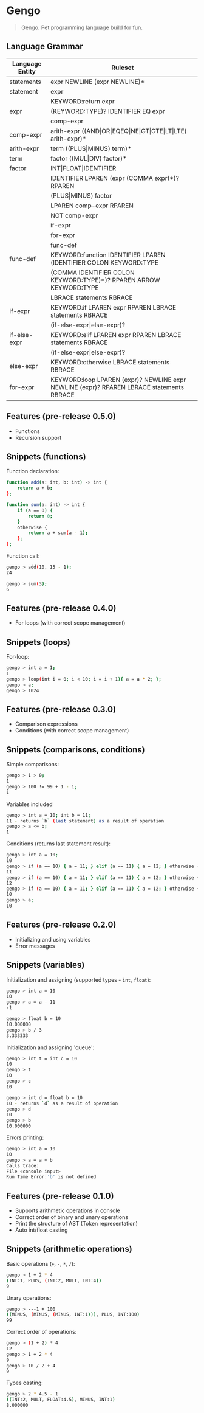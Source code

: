 # Gengo
> Gengo. Pet programming language build for fun.


## Language Grammar
Language Entity | Ruleset
------------ | -------------
statements	 | expr NEWLINE (expr NEWLINE)*
statement	 | expr
&nbsp;		 | KEYWORD:return expr
expr		 | (KEYWORD:TYPE)? IDENTIFIER EQ expr
&nbsp; 		 | comp-expr
comp-expr	 | arith-expr ((AND\|OR\|EQEQ\|NE\|GT\|GTE\|LT\|LTE) arith-expr)*
arith-expr	 | term ((PLUS\|MINUS) term)*
term		 | factor ((MUL\|DIV) factor)*
factor		 | INT\|FLOAT\|IDENTIFIER
&nbsp;		 | IDENTIFIER LPAREN (expr (COMMA expr)*)? RPAREN
&nbsp;	     | (PLUS\|MINUS) factor
&nbsp;		 | LPAREN comp-expr RPAREN
&nbsp;		 | NOT comp-expr
&nbsp;		 | if-expr
&nbsp;		 | for-expr
&nbsp;		 | func-def
func-def	 | KEYWORD:function IDENTIFIER LPAREN (IDENTIFIER COLON KEYWORD:TYPE
&nbsp;		 | (COMMA IDENTIFIER COLON KEYWORD:TYPE)*)? RPAREN ARROW KEYWORD:TYPE
&nbsp;		 | LBRACE statements RBRACE
if-expr		 | KEYWORD:if LPAREN expr RPAREN LBRACE statements RBRACE
&nbsp;		 | (if-else-expr\|else-expr)?
if-else-expr | KEYWORD:elif LPAREN expr RPAREN LBRACE statements RBRACE
&nbsp;		 | (if-else-expr\|else-expr)?
else-expr	 | KEYWORD:otherwise LBRACE statements RBRACE
for-expr	 | KEYWORD:loop LPAREN (expr)? NEWLINE expr NEWLINE (expr)? RPAREN LBRACE statements RBRACE


## Features (pre-release 0.5.0)
- Functions
- Recursion support

## Snippets (functions)
Function declaration:
```sh
function add(a: int, b: int) -> int {
	return a + b;
};
```

```sh
function sum(a: int) -> int {
	if (a == 0) {
		return 0;
	}
	otherwise {
		return a + sum(a - 1);
	};
};
```

Function call:
```sh
gengo > add(10, 15 - 1);
24
```

```sh
gengo > sum(3);
6
```


## Features (pre-release 0.4.0)
- For loops (with correct scope management)

## Snippets (loops)
For-loop:

```sh
gengo > int a = 1;
1
gengo > loop(int i = 0; i < 10; i = i + 1){ a = a * 2; };
gengo > a;
gengo > 1024
```


## Features (pre-release 0.3.0)
- Comparison expressions
- Conditions (with correct scope management)

## Snippets (comparisons, conditions)
Simple comparisons:

```sh
gengo > 1 > 0;
1
gengo > 100 != 99 + 1 - 1;
1
```

Variables included
```sh
gengo > int a = 10; int b = 11;
11 - returns `b` (last statement) as a result of operation
gengo > a <= b;
1
```

Conditions (returns last statement result):
```sh
gengo > int a = 10;
10
gengo > if (a == 10) { a = 11; } elif (a == 11) { a = 12; } otherwise { a = 10; };
11
gengo > if (a == 10) { a = 11; } elif (a == 11) { a = 12; } otherwise { a = 10; };
12
gengo > if (a == 10) { a = 11; } elif (a == 11) { a = 12; } otherwise { a = 10; };
10
gengo > a;
10
```


## Features (pre-release 0.2.0)
- Initializing and using variables
- Error messages

## Snippets (variables)
Initialization and assigning (supported types - `int`, `float`):

```sh
gengo > int a = 10
10
gengo > a = a - 11
-1
```

```sh
gengo > float b = 10
10.000000
gengo > b / 3
3.333333
```

Initialization and assigning 'queue':
```sh
gengo > int t = int c = 10
10
gengo > t
10
gengo > c
10
```

```sh
gengo > int d = float b = 10
10 - returns `d` as a result of operation
gengo > d
10
gengo > b
10.000000
```

Errors printing:
```sh
gengo > int a = 10
10
gengo > a = a + b
Calls trace:
File <console input>
Run Time Error:'b' is not defined
```


## Features (pre-release 0.1.0)
- Supports arithmetic operations in  console
- Correct order of binary and unary operations
- Print the structure of AST (Token representation)
- Auto int/float casting


## Snippets (arithmetic operations)
Basic operations (`+`, `-`, `*`, `/`):

```sh
gengo > 1 + 2 * 4
(INT:1, PLUS, (INT:2, MULT, INT:4))
9
```
Unary operations:
```sh
gengo > ---1 + 100
((MINUS, (MINUS, (MINUS, INT:1))), PLUS, INT:100)
99
```
Correct order of operations:
```sh
gengo > (1 + 2) * 4
12
gengo > 1 + 2 * 4
9
gengo > 10 / 2 + 4
9
```

Types casting:
```sh
gengo > 2 * 4.5 - 1
((INT:2, MULT, FLOAT:4.5), MINUS, INT:1)
8.000000
```
